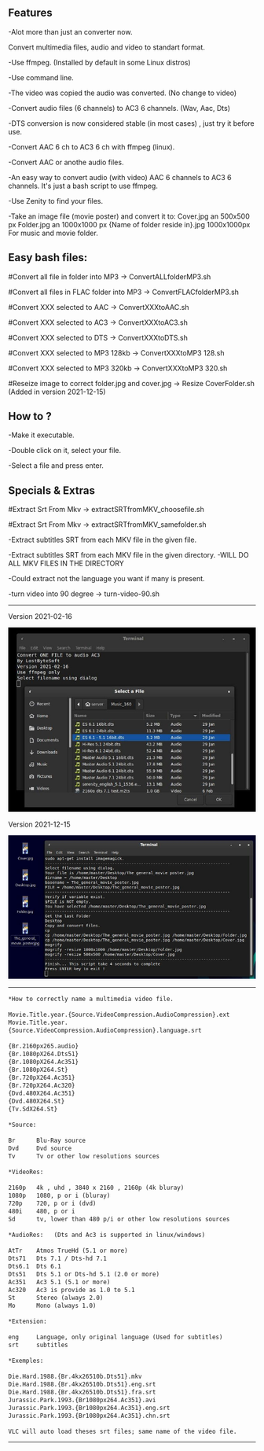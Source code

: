 Features
--------

-Alot more than just an converter now.

Convert multimedia files, audio and video to standart format.

-Use ffmpeg. (Installed by default in some Linux distros)

-Use command line.

-The video was copied the audio was converted. (No change to video)

-Convert audio files (6 channels) to AC3 6 channels. (Wav, Aac, Dts)

-DTS conversion is now considered stable (in most cases) , just try it before use.

-Convert AAC 6 ch to AC3 6 ch with ffmpeg (linux).

-Convert AAC or anothe audio files.

-An easy way to convert audio (with video) AAC 6 channels to AC3 6 channels. It's just a bash script to use ffmpeg.

-Use Zenity to find your files.

-Take an image file (movie poster) and convert it to:
	Cover.jpg an 500x500 px
	Folder.jpg an 1000x1000 px
	{Name of folder reside in}.jpg 1000x1000px
	For music and movie folder.

Easy bash files:
--------

#Convert all file in folder into MP3 -> ConvertALLfolderMP3.sh

#Convert all files in FLAC folder into MP3 -> ConvertFLACfolderMP3.sh

#Convert XXX selected to AAC -> ConvertXXXtoAAC.sh

#Convert XXX selected to AC3 -> ConvertXXXtoAC3.sh

#Convert XXX selected to DTS -> ConvertXXXtoDTS.sh

#Convert XXX selected to MP3 128kb -> ConvertXXXtoMP3 128.sh

#Convert XXX selected to MP3 320kb -> ConvertXXXtoMP3 320.sh

#Reseize image to correct folder.jpg and cover.jpg -> Resize CoverFolder.sh (Added in version 2021-12-15)

How to ?
--------

-Make it executable.

-Double click on it, select your file.

-Select a file and press enter.

Specials & Extras
--------

#Extract Srt From Mkv -> extractSRTfromMKV_choosefile.sh

#Extract Srt From Mkv -> extractSRTfromMKV_samefolder.sh

-Extract subtitles SRT from each MKV file in the given file.

-Extract subtitles SRT from each MKV file in the given directory.
	-WILL DO ALL MKV FILES IN THE DIRECTORY

-Could extract not the language you want if many is present.


-turn video into 90 degree -> turn-video-90.sh

--------

Version 2021-02-16

![Screenshot](picture_1.jpg)

Version 2021-12-15

![Screenshot](picture_2.jpg)

--------

	*How to correctly name a multimedia video file.

    Movie.Title.year.{Source.VideoCompression.AudioCompression}.ext
    Movie.Title.year.{Source.VideoCompression.AudioCompression}.language.srt

    {Br.2160px265.audio}
    {Br.1080pX264.Dts51}
    {Br.1080pX264.Ac351}
    {Br.1080pX264.St}
    {Br.720pX264.Ac351}
    {Br.720pX264.Ac320}
    {Dvd.480X264.Ac351}
    {Dvd.480X264.St}
    {Tv.SdX264.St}

	*Source:

    Br      Blu-Ray source
    Dvd     Dvd source
    Tv      Tv or other low resolutions sources

	*VideoRes:

    2160p   4k , uhd , 3840 x 2160 , 2160p (4k bluray)
    1080p   1080, p or i (bluray)
    720p    720, p or i (dvd)
    480i    480, p or i
    Sd      tv, lower than 480 p/i or other low resolutions sources

	*AudioRes:   (Dts and Ac3 is supported in linux/windows)

    AtTr    Atmos TrueHd (5.1 or more)
    Dts71   Dts 7.1 / Dts-hd 7.1
    Dts6.1  Dts 6.1
    Dts51   Dts 5.1 or Dts-hd 5.1 (2.0 or more)
    Ac351   Ac3 5.1 (5.1 or more)
    Ac320   Ac3 is provide as 1.0 to 5.1
    St      Stereo (always 2.0)
    Mo      Mono (always 1.0)

	*Extension:

    eng     Language, only original language (Used for subtitles)
    srt     subtitles

	*Exemples:

    Die.Hard.1988.{Br.4kx26510b.Dts51}.mkv
    Die.Hard.1988.{Br.4kx26510b.Dts51}.eng.srt
    Die.Hard.1988.{Br.4kx26510b.Dts51}.fra.srt
    Jurassic.Park.1993.{Br1080px264.Ac351}.avi
    Jurassic.Park.1993.{Br1080px264.Ac351}.eng.srt
    Jurassic.Park.1993.{Br1080px264.Ac351}.chn.srt
    
    VLC will auto load theses srt files; same name of the video file.


--------

